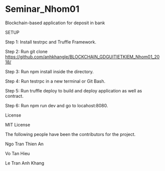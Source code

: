 # Seminar_Nhom01
Blockchain-based application for deposit in bank

SETUP

Step 1: Install testrpc and Truffle Framework.

Step 2: Run git clone https://github.com/anhkhangle/BLOCKCHAIN_GDGUITIETKIEM_Nhom01_2018/

Step 3: Run npm install inside the directory.

Step 4: Run testrpc in a new terminal or Git Bash.

Step 5: Run truffle deploy to build and deploy application as well as contract.

Step 6: Run npm run dev and go to locahost:8080.

License

MIT License

The following people have been the contributors for the project.

Ngo Tran Thien An

Vo Tan Hieu

Le Tran Anh Khang

